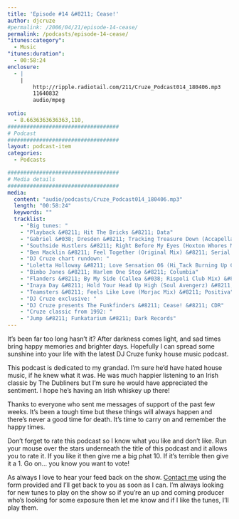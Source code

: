```yaml
---
title: 'Episode #14 &#8211; Cease!'
author: djcruze
#permalink: /2006/04/21/episode-14-cease/
permalink: /podcasts/episode-14-cease/
"itunes:category":
  - Music
"itunes:duration":
  - 00:58:24
enclosure:
  - |
    |
        http://ripple.radiotail.com/211/Cruze_Podcast014_180406.mp3
        11640832
        audio/mpeg
        
votio:
  - 8.6636363636363,110,
###################################
# Podcast
###################################
layout: podcast-item
categories:
  - Podcasts

###################################
# Media details
###################################
media:
  content: "audio/podcasts/Cruze_Podcast014_180406.mp3"
  length: "00:58:24"
  keywords: ""
  tracklist:
    - "Big tunes: "
    - "Playback &#8211; Hit The Bricks &#8211; Data"
    - "Gabriel &#038; Dresden &#8211; Tracking Treasure Down (Accapella) &#8211; Organized Nature"
    - "Southside Hustlers &#8211; Right Before My Eyes (Hoxton Whores Mix) &#8211; Data"
    - "Ben Macklin &#8211; Feel Together (Original Mix) &#8211; Serial Recordings"
    - "DJ Cruze chart rundown: "
    - "Loletta Holloway &#8211; Love Sensation 06 (Hi_Tack Burning Up Club Mix) &#8211; Gusto"
    - "Bimbo Jones &#8211; Harlem One Stop &#8211; Columbia"
    - "Flanders &#8211; By My Side (Callea &#038; Rispoli Club Mix) &#8211; Gusto"
    - "Inaya Day &#8211; Hold Your Head Up High (Soul Avengerz) &#8211; Adhesive"
    - "Teamsters &#8211; Feels Like Love (Morjac Mix) &#8211; Positiva"
    - "DJ Cruze exclusive: "
    - "DJ Cruze presents The Funkfinders &#8211; Cease! &#8211; CDR"
    - "Cruze classic from 1992: "
    - "Jump &#8211; Funkatarium &#8211; Dark Records"
---
```

It&#8217;s been far too long hasn&#8217;t it? After darkness comes light, and sad times bring happy memories and brighter days. Hopefully I can spread some sunshine into your life with the latest DJ Cruze funky house music podcast.

This podcast is dedicated to my grandad. I&#8217;m sure he&#8217;d have hated house music, if he knew what it was. He was much happier listening to an Irish classic by The Dubliners but I&#8217;m sure he would have appreciated the sentiment. I hope he&#8217;s having an Irish whiskey up there!

Thanks to everyone who sent me messages of support of the past few weeks. It&#8217;s been a tough time but these things will always happen and there&#8217;s never a good time for death. It&#8217;s time to carry on and remember the happy times.

Don&#8217;t forget to rate this podcast so I know what you like and don&#8217;t like. Run your mouse over the stars underneath the title of this podcast and it allows you to rate it. If you like it then give me a big phat 10. If it&#8217;s terrible then give it a 1. Go on&#8230; you know you want to vote!

As always I love to hear your feed back on the show. [Contact me][15] using the form provided and I&#8217;ll get back to you as soon as I can. I&#8217;m always looking for new tunes to play on the show so if you&#8217;re an up and coming producer who&#8217;s looking for some exposure then let me know and if I like the tunes, I&#8217;ll play them.

 [1]: http://ripple.radiotail.com/211/Cruze_Podcast014_180406.mp3
 [2]: http://www.djcruze.co.uk/cms/podcasts/feed/rss2
 [3]: http://www.ministryofsound.com/
 [4]: http://www.gabrielanddresden.com/
 [5]: http://www.hoxtonwhores.com/
 [6]: http://www.myspace.com/benmacklin
 [7]: http://www.serialrecords.com/
 [8]: http://www.gutrecords.com/
 [9]: http://www.bimbojones.com/
 [10]: http://www.inayaday.com/
 [11]: http://www.adhesiverecords.co.uk/
 [12]: http://www.morjac.com/
 [13]: http://www.positivarecords.com/
 [14]: http://www.djcruze.co.uk/
 [15]: http://www.djcruze.co.uk/cms/contact/